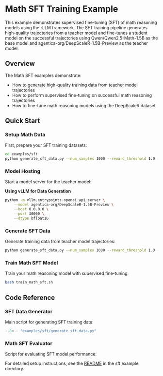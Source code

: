 # Math SFT Training Example

This example demonstrates supervised fine-tuning (SFT) of math reasoning models using the rLLM framework. The SFT training pipeline generates high-quality trajectories from a teacher model and fine-tunes a student model on the successful trajectories using Qwen/Qwen2.5-Math-1.5B as the base model and agentica-org/DeepScaleR-1.5B-Preview as the teacher model.

## Overview

The Math SFT examples demonstrate:

- How to generate high-quality training data from teacher model trajectories
- How to perform supervised fine-tuning on successful math reasoning trajectories
- How to fine-tune math reasoning models using the DeepScaleR dataset

## Quick Start

### Setup Math Data

First, prepare your SFT training datasets:

```bash
cd examples/sft
python generate_sft_data.py --num_samples 1000 --reward_threshold 1.0 --output large_sft_data.parquet
```

### Model Hosting

Start a model server for the teacher model:

**Using vLLM for Data Generation**
```bash
python -m vllm.entrypoints.openai.api_server \
    --model agentica-org/DeepScaleR-1.5B-Preview \
    --host 0.0.0.0 \
    --port 30000 \
    --dtype bfloat16
```

### Generate SFT Data

Generate training data from teacher model trajectories:

```bash
python generate_sft_data.py --num_samples 1000 --reward_threshold 1.0 --output large_sft_data.parquet
```

### Train Math SFT Model

Train your math reasoning model with supervised fine-tuning:

```bash
bash train_math_sft.sh
```

## Code Reference

### SFT Data Generator

Main script for generating SFT training data:

```python title="examples/sft/generate_sft_data.py"
--8<-- "examples/sft/generate_sft_data.py"
```

### Math SFT Evaluator

Script for evaluating SFT model performance:

For detailed setup instructions, see the [README](https://github.com/agentica-project/rllm-internal/blob/v0.1/examples/sft/README.md) in the sft example directory.
